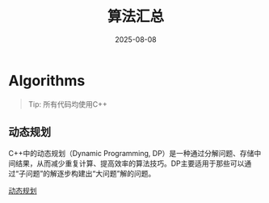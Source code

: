 ﻿---
layout: note
title: "算法汇总"
date: 2025-08-08
excerpt: "将我收集的所有算法汇总在这里。"
categories: algorithms
tags:
  - 算法
  - 图论
  - 贪心算法
---


# Algorithms

> Tip: 所有代码均使用C++

## 动态规划

C++中的动态规划（Dynamic Programming, DP）是一种通过分解问题、存储中间结果，从而减少重复计算、提高效率的算法技巧。DP主要适用于那些可以通过“子问题”的解逐步构建出“大问题”解的问题。

[动态规划](./算法/dp.md)


